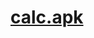# <a href="https://docs.google.com/uc?export=download&id=1NpO4rqdAgOlVK_oNwlUwY2ktddZsLw6B">calc.apk</a>
